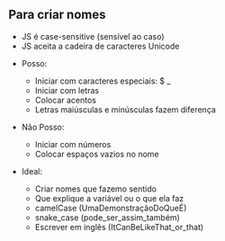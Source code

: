 ## Para criar nomes

* JS é case-sensitive (sensível ao caso)
* JS aceita a cadeira de caracteres Unicode

- Posso:
    * Iniciar com caracteres especiais: $ _
    * Iniciar com letras
    * Colocar acentos
    * Letras maiúsculas e minúsculas fazem diferença

- Não Posso:
    * Iniciar com números
    * Colocar espaços vazios no nome

- Ideal:
    * Criar nomes que fazemo sentido
    * Que explique a variável ou o que ela faz
    * camelCase (UmaDemonstraçãoDoQueÉ)
    * snake_case (pode_ser_assim_também)
    * Escrever em inglês (ItCanBeLikeThat_or_that)